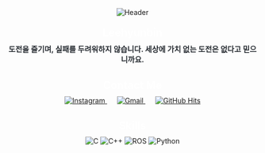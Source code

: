 <div align="center" style="max-width: 800px; margin: auto;">
    <!-- 헤더 이미지 -->
    <img src="https://capsule-render.vercel.app/api?type=waving&color=0:00a7bd,100:009afa&height=180&text=PoroHyun&animation=&fontColor=ffffff&fontSize=60" alt="Header" />
    <!-- 이름 및 소개 -->
    <h2 style="color: #FFFFFF; margin-top: 20px; margin-bottom: 10px;">Leehyunbin</h2>  
    <div style="font-weight: 700; font-size: 15px; text-align: center; color: #282d33; margin-bottom: 30px;">
        도전을 즐기며, 실패를 두려워하지 않습니다. 세상에 가치 없는 도전은 없다고 믿으니까요.
    </div> 
    <!-- 연락처 배지 -->
    <h2 style="color: #FFFFFF; margin-top: 20px; margin-bottom: 10px;">Contact Me</h2> 
    <div style="margin-bottom: 30px;">
        <a href="https://www.instagram.com/hyunbin.0.3" style="margin: 0 10px;">
            <img src="https://img.shields.io/badge/Instagram-E4405F?style=for-the-badge&logo=Instagram&logoColor=white" alt="Instagram" />
        </a>
        <a href="mailto:unit60888@gmail.com" style="margin: 0 10px;">
            <img src="https://img.shields.io/badge/Gmail-EA4335?style=for-the-badge&logo=Gmail&logoColor=white" alt="Gmail" />
        </a>
        <a href="https://hits.seeyoufarm.com" style="margin: 0 10px;">
            <img src="https://hits.seeyoufarm.com/api/count/incr/badge.svg?url=https%3A%2F%2Fgithub.com%2FLeehyunbin0131%2F&count_bg=%23000000&title_bg=%23000000&icon=github.svg&icon_color=%23FFFFFF&title=GitHub&edge_flat=false" alt="GitHub Hits" />
        </a>
    </div> 
    <!-- 스킬 배지 -->
    <h2 style="color: #FFFFFF; margin-top: 20px; margin-bottom: 10px;">Skills</h2> 
    <div style="margin-bottom: 30px;">
        <img src="https://img.shields.io/badge/C-00599C?style=for-the-badge&logo=C&logoColor=white" alt="C" />
        <img src="https://img.shields.io/badge/C%2B%2B-00599C?style=for-the-badge&logo=C%2B%2B&logoColor=white" alt="C++" />
        <img src="https://img.shields.io/badge/ROS-FF6600?style=for-the-badge&logo=ROS&logoColor=white" alt="ROS" />
        <img src="https://img.shields.io/badge/Python-FFD43B?style=for-the-badge&logo=Python&logoColor=3776AB" alt="Python" />
    </div> 
</div>
